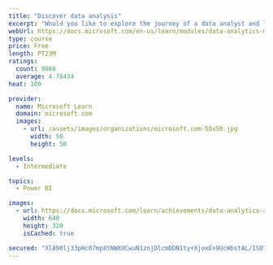 ```yaml
---
title: "Discover data analysis"
excerpt: "Would you like to explore the journey of a data analyst and learn how a data analyst tells a story with data? In this module, you will explore the different roles in data and learn the different tasks of a data analyst."
webUrl: https://docs.microsoft.com/en-us/learn/modules/data-analytics-microsoft/
type: course
price: Free
length: PT23M
ratings:
  count: 9668
  average: 4.78434
heat: 109

provider:
  name: Microsoft Learn
  domain: microsoft.com
  images:
    - url: /assets/images/organizations/microsoft.com-50x50.jpg
      width: 50
      height: 50

levels:
  - Intermediate

topics:
  - Power BI

images:
  - url: https://docs.microsoft.com/learn/achievements/data-analytics-and-microsoft-social.png
    width: 640
    height: 320
    isCached: true

secured: "Xl890lj33pHc07mp8tNW8XCwuN1znjDlcmDDN1ty+XjoxE+9UcWbstAL/ISOTjw8v5wkYBN/S2j1gDt+mkZJQ3JFab2XiSv8CqPV91Rl0q0cEQwelfKhmgW2yD1H1fZrPjJxdZbEOKUIDJTPouHriyYoJDQ3mBqqSXItXDgXqGTvpFD+eNPHvP/OBMxL/yufGOmrC2w8DId7AVu3MmqFnEGnDADZVAI1kEajcqD2G4gosd/OHJ1QJcdMk+j2otbqwVpU4Twnd6cli6kE4ykUSnTbs0sC30lMgWJ9rqplppbll5WPexo0YYaKWEHoHiE9bvQa/qqXUHea8sYaA61SZjEiIOgWriBZjLuz4sb+QTYzLSfqcknBKwO0AfSKGkInE5xBfnlSNHRyASKPcFFwXVDQtZzdk/75kCtBwHgTtJs=;QQ9RRG27BhGmTTrGVIFCOg=="
---
```


